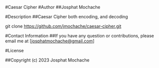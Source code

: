 #Caesar Cipher
#Author
##Josphat Mochache

#Description
##Caesar Cipher both encoding, and decoding

git clone https://github.com/jmochache/caesar-cipher.git

#Contact Information
##If you have any question or contributions, please email me at [josphatmochache@gmail.com] 

#License

##Copyright (c) 2023 Josphat Mochache